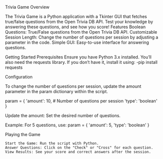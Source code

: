 Trivia Game
Overview

The Trivia Game is a Python application with a Tkinter GUI that fetches true/false questions from the Open Trivia DB API. Test your knowledge by answering these questions, and see how you score!
Features
    Boolean Questions: True/False questions from the Open Trivia DB API.
    Customizable Session Length: Change the number of questions per session by adjusting a parameter in the code.
    Simple GUI: Easy-to-use interface for answering questions.

Getting Started
Prerequisites
Ensure you have Python 3.x installed. You’ll also need the requests library. If you don’t have it, install it using:
-pip install requests

Configuration

To change the number of questions per session, update the amount parameter in the param dictionary within the script.

param = {
    'amount': 10,  # Number of questions per session
    'type': 'boolean'
}

Update the amount: Set the desired number of questions.

Example: For 5 questions, use:
param = {
      'amount': 5,
      'type': 'boolean'
}

Playing the Game

    Start the Game: Run the script with Python.
    Answer Questions: Click on the "Check" or "Cross" for each question.
    View Results: See your score and correct answers after the session.
